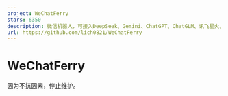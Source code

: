 ```yaml
---
project: WeChatFerry
stars: 6350
description: 微信机器人，可接入DeepSeek、Gemini、ChatGPT、ChatGLM、讯飞星火、Tigerbot等大模型。微信 hook WeChat Robot Hook.
url: https://github.com/lich0821/WeChatFerry
---
```


WeChatFerry
===========

因为不抗因素，停止维护。
